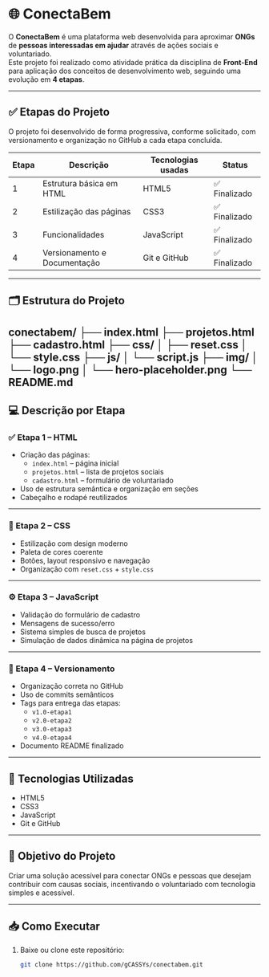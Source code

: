 # 🌐 ConectaBem

O **ConectaBem** é uma plataforma web desenvolvida para aproximar **ONGs** de **pessoas interessadas em ajudar** através de ações sociais e voluntariado.  
Este projeto foi realizado como atividade prática da disciplina de **Front-End** para aplicação dos conceitos de desenvolvimento web, seguindo uma evolução em **4 etapas**.

---

## ✅ Etapas do Projeto

O projeto foi desenvolvido de forma progressiva, conforme solicitado, com versionamento e organização no GitHub a cada etapa concluída.

| Etapa | Descrição | Tecnologias usadas | Status |
|-------|-----------|--------------------|---------|
| 1 | Estrutura básica em HTML | HTML5 | ✅ Finalizado |
| 2 | Estilização das páginas | CSS3 | ✅ Finalizado |
| 3 | Funcionalidades | JavaScript | ✅ Finalizado |
| 4 | Versionamento e Documentação | Git e GitHub | ✅ Finalizado |

---

## 🗂️ Estrutura do Projeto

conectabem/
├── index.html
├── projetos.html
├── cadastro.html
├── css/
│ ├── reset.css
│ └── style.css
├── js/
│ └── script.js
├── img/
│ └── logo.png
│ └── hero-placeholder.png
└── README.md
---

## 💻 Descrição por Etapa

### ✅ Etapa 1 – HTML
- Criação das páginas:
  - `index.html` – página inicial
  - `projetos.html` – lista de projetos sociais
  - `cadastro.html` – formulário de voluntariado
- Uso de estrutura semântica e organização em seções
- Cabeçalho e rodapé reutilizados

---

### 🎨 Etapa 2 – CSS
- Estilização com design moderno
- Paleta de cores coerente
- Botões, layout responsivo e navegação
- Organização com `reset.css` + `style.css`

---

### ⚙️ Etapa 3 – JavaScript
- Validação do formulário de cadastro
- Mensagens de sucesso/erro
- Sistema simples de busca de projetos
- Simulação de dados dinâmica na página de projetos

---

### 🔧 Etapa 4 – Versionamento
- Organização correta no GitHub
- Uso de commits semânticos
- Tags para entrega das etapas:
  - `v1.0-etapa1`
  - `v2.0-etapa2`
  - `v3.0-etapa3`
  - `v4.0-etapa4`
- Documento README finalizado

---

## 🚀 Tecnologias Utilizadas

- HTML5  
- CSS3  
- JavaScript  
- Git e GitHub  

---

## 📌 Objetivo do Projeto

Criar uma solução acessível para conectar ONGs e pessoas que desejam contribuir com causas sociais, incentivando o voluntariado com tecnologia simples e acessível.

---

## 📥 Como Executar

1. Baixe ou clone este repositório:
   ```bash
   git clone https://github.com/gCASSYs/conectabem.git
